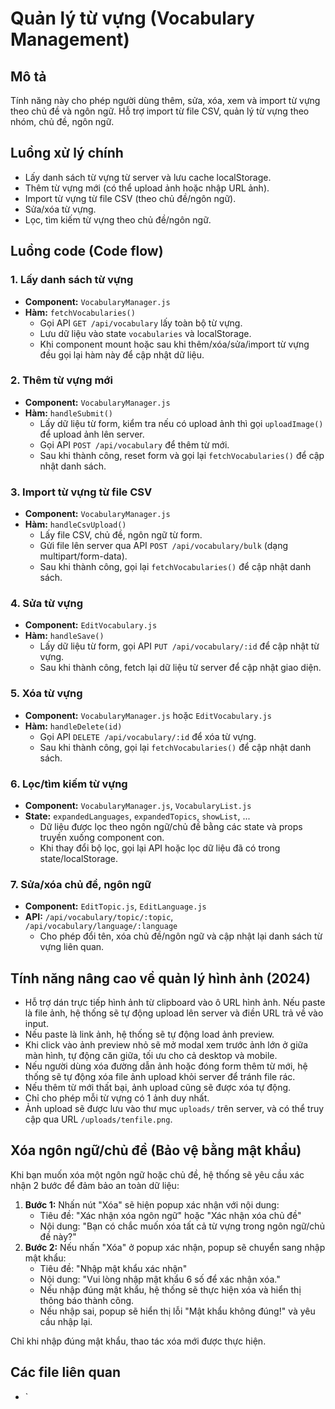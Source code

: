 # Quản lý từ vựng (Vocabulary Management)

## Mô tả

Tính năng này cho phép người dùng thêm, sửa, xóa, xem và import từ vựng theo chủ đề và ngôn ngữ. Hỗ trợ import từ file CSV, quản lý từ vựng theo nhóm, chủ đề, ngôn ngữ.

## Luồng xử lý chính

- Lấy danh sách từ vựng từ server và lưu cache localStorage.
- Thêm từ vựng mới (có thể upload ảnh hoặc nhập URL ảnh).
- Import từ vựng từ file CSV (theo chủ đề/ngôn ngữ).
- Sửa/xóa từ vựng.
- Lọc, tìm kiếm từ vựng theo chủ đề/ngôn ngữ.

## Luồng code (Code flow)

### 1. Lấy danh sách từ vựng

- **Component:** `VocabularyManager.js`
- **Hàm:** `fetchVocabularies()`
  - Gọi API `GET /api/vocabulary` lấy toàn bộ từ vựng.
  - Lưu dữ liệu vào state `vocabularies` và localStorage.
  - Khi component mount hoặc sau khi thêm/xóa/sửa/import từ vựng đều gọi lại hàm này để cập nhật dữ liệu.

### 2. Thêm từ vựng mới

- **Component:** `VocabularyManager.js`
- **Hàm:** `handleSubmit()`
  - Lấy dữ liệu từ form, kiểm tra nếu có upload ảnh thì gọi `uploadImage()` để upload ảnh lên server.
  - Gọi API `POST /api/vocabulary` để thêm từ mới.
  - Sau khi thành công, reset form và gọi lại `fetchVocabularies()` để cập nhật danh sách.

### 3. Import từ vựng từ file CSV

- **Component:** `VocabularyManager.js`
- **Hàm:** `handleCsvUpload()`
  - Lấy file CSV, chủ đề, ngôn ngữ từ form.
  - Gửi file lên server qua API `POST /api/vocabulary/bulk` (dạng multipart/form-data).
  - Sau khi thành công, gọi lại `fetchVocabularies()` để cập nhật danh sách.

### 4. Sửa từ vựng

- **Component:** `EditVocabulary.js`
- **Hàm:** `handleSave()`
  - Lấy dữ liệu từ form, gọi API `PUT /api/vocabulary/:id` để cập nhật từ vựng.
  - Sau khi thành công, fetch lại dữ liệu từ server để cập nhật giao diện.

### 5. Xóa từ vựng

- **Component:** `VocabularyManager.js` hoặc `EditVocabulary.js`
- **Hàm:** `handleDelete(id)`
  - Gọi API `DELETE /api/vocabulary/:id` để xóa từ vựng.
  - Sau khi thành công, gọi lại `fetchVocabularies()` để cập nhật danh sách.

### 6. Lọc/tìm kiếm từ vựng

- **Component:** `VocabularyManager.js`, `VocabularyList.js`
- **State:** `expandedLanguages`, `expandedTopics`, `showList`, ...
  - Dữ liệu được lọc theo ngôn ngữ/chủ đề bằng các state và props truyền xuống component con.
  - Khi thay đổi bộ lọc, gọi lại API hoặc lọc dữ liệu đã có trong state/localStorage.

### 7. Sửa/xóa chủ đề, ngôn ngữ

- **Component:** `EditTopic.js`, `EditLanguage.js`
- **API:** `/api/vocabulary/topic/:topic`, `/api/vocabulary/language/:language`
  - Cho phép đổi tên, xóa chủ đề/ngôn ngữ và cập nhật lại danh sách từ vựng liên quan.

## Tính năng nâng cao về quản lý hình ảnh (2024)

- Hỗ trợ dán trực tiếp hình ảnh từ clipboard vào ô URL hình ảnh. Nếu paste là file ảnh, hệ thống sẽ tự động upload lên server và điền URL trả về vào input.
- Nếu paste là link ảnh, hệ thống sẽ tự động load ảnh preview.
- Khi click vào ảnh preview nhỏ sẽ mở modal xem trước ảnh lớn ở giữa màn hình, tự động căn giữa, tối ưu cho cả desktop và mobile.
- Nếu người dùng xóa đường dẫn ảnh hoặc đóng form thêm từ mới, hệ thống sẽ tự động xóa file ảnh upload khỏi server để tránh file rác.
- Nếu thêm từ mới thất bại, ảnh upload cũng sẽ được xóa tự động.
- Chỉ cho phép mỗi từ vựng có 1 ảnh duy nhất.
- Ảnh upload sẽ được lưu vào thư mục `uploads/` trên server, và có thể truy cập qua URL `/uploads/tenfile.png`.

## Xóa ngôn ngữ/chủ đề (Bảo vệ bằng mật khẩu)

Khi bạn muốn xóa một ngôn ngữ hoặc chủ đề, hệ thống sẽ yêu cầu xác nhận 2 bước để đảm bảo an toàn dữ liệu:

1. **Bước 1:** Nhấn nút "Xóa" sẽ hiện popup xác nhận với nội dung:
   - Tiêu đề: "Xác nhận xóa ngôn ngữ" hoặc "Xác nhận xóa chủ đề"
   - Nội dung: "Bạn có chắc muốn xóa tất cả từ vựng trong ngôn ngữ/chủ đề này?"
2. **Bước 2:** Nếu nhấn "Xóa" ở popup xác nhận, popup sẽ chuyển sang nhập mật khẩu:
   - Tiêu đề: "Nhập mật khẩu xác nhận"
   - Nội dung: "Vui lòng nhập mật khẩu 6 số để xác nhận xóa."
   - Nếu nhập đúng mật khẩu, hệ thống sẽ thực hiện xóa và hiển thị thông báo thành công.
   - Nếu nhập sai, popup sẽ hiển thị lỗi "Mật khẩu không đúng!" và yêu cầu nhập lại.

Chỉ khi nhập đúng mật khẩu, thao tác xóa mới được thực hiện.

## Các file liên quan

- `
